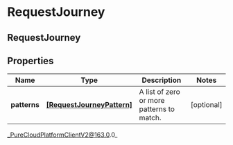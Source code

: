 # RequestJourney

## RequestJourney

## Properties

|Name | Type | Description | Notes|
|------------ | ------------- | ------------- | -------------|
| **patterns** | [**[RequestJourneyPattern]**](RequestJourneyPattern) | A list of zero or more patterns to match. | [optional] |



_PureCloudPlatformClientV2@163.0.0_
